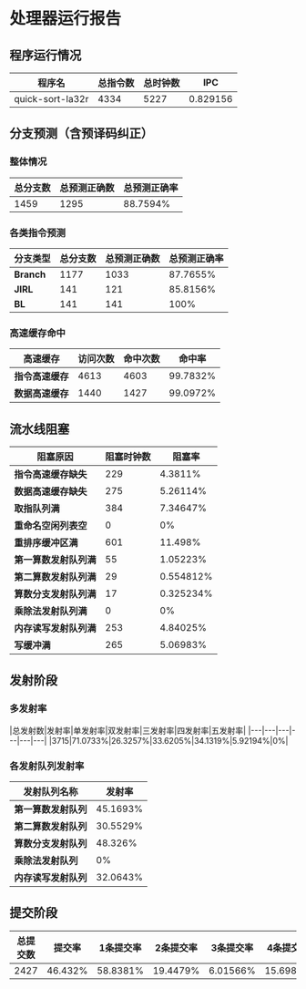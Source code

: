 # 处理器运行报告
## 程序运行情况
|程序名|总指令数|总时钟数|IPC|
|---|---|---|---|
|quick-sort-la32r|4334|5227|0.829156|

## 分支预测（含预译码纠正）
### 整体情况
|总分支数|总预测正确数|总预测正确率|
|---|---|---|
|1459|1295|88.7594%|

### 各类指令预测
|分支类型|总分支数|总预测正确数|总预测正确率|
|---|---|---|---|
|**Branch**| 1177 | 1033 | 87.7655%|
|**JIRL**| 141 | 121 | 85.8156%|
|**BL**| 141 | 141 | 100%|

### 高速缓存命中
|高速缓存|访问次数|命中次数|命中率|
|---|---|---|---|
|**指令高速缓存**| 4613 | 4603 | 99.7832%|
|**数据高速缓存**| 1440 | 1427 | 99.0972%|
## 流水线阻塞
|阻塞原因|阻塞时钟数|阻塞率|
|---|---|---|
|**指令高速缓存缺失**| 229 | 4.3811%|
|**数据高速缓存缺失**| 275 | 5.26114%|
|**取指队列满**| 384 | 7.34647%|
|**重命名空闲列表空**|0 | 0%|
|**重排序缓冲区满**|601 | 11.498%|
|**第一算数发射队列满**|55 | 1.05223%|
|**第二算数发射队列满**|29 | 0.554812%|
|**算数分支发射队列满**|17 | 0.325234%|
|**乘除法发射队列满**|0 | 0%|
|**内存读写发射队列满**|253 | 4.84025%|
|**写缓冲满**|265 | 5.06983%|

## 发射阶段
### 多发射率
|总发射数|发射率|单发射率|双发射率|三发射率|四发射率|五发射率|
|---|---|---|---|---|---|
|3715|71.0733%|26.3257%|33.6205%|34.1319%|5.92194%|0%|

### 各发射队列发射率
|发射队列名称|发射率|
|---|---|
|**第一算数发射队列**|45.1693%|
|**第二算数发射队列**|30.5529%|
|**算数分支发射队列**|48.326%|
|**乘除法发射队列**|0%|
|**内存读写发射队列**|32.0643%|

## 提交阶段
|总提交数|提交率|1条提交率|2条提交率|3条提交率|4条提交率|
|---|---|---|---|---|---|
|2427|46.432%|58.8381%|19.4479%|6.01566%|15.6984%|
